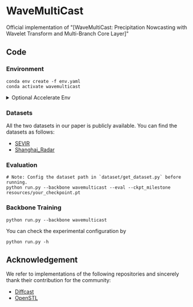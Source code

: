 # WaveMultiCast
Official implementation of "[WaveMultiCast: Precipitation Nowcasting with Wavelet Transform and Multi-Branch Core Layer]"

## Code

### Environment

```shell
conda env create -f env.yaml
conda activate wavemulticast
```
<details close>
<summary>Optional Accelerate Env</summary>

 We apply the `HuggingFace Accelerator` in our code to utilize multi-gpus. 
 One can config the accelerator env before runing code.

-  config the accelerate: `accelerate config`      
- apply accelerate to run code: `accelerate launch *.py`
</details>

### Datasets
All the two datasets in our paper is publicly available.
You can find the datasets as follows:
- [SEVIR](https://nbviewer.org/github/MIT-AI-Accelerator/eie-sevir/blob/master/examples/SEVIR_Tutorial.ipynb)
- [Shanghai_Radar](https://dataverse.harvard.edu/dataset.xhtml?persistentId=doi:10.7910/DVN/2GKMQJ)

### Evaluation
```shell
# Note: Config the dataset path in `dataset/get_dataset.py` before running.
python run.py --backbone wavemulticast --eval --ckpt_milestone resources/your_checkpoint.pt  
```
### Backbone Training
```shell
python run.py --backbone wavemulticast
```
You can check the experimental configuration by
```shell
python run.py -h
```

## Acknowledgement

We refer to implementations of the following repositories and sincerely thank their contribution for the community:
- [Diffcast](https://github.com/DeminYu98/DiffCast/blob/main/README.md)
- [OpenSTL](https://github.com/chengtan9907/OpenSTL/blob/OpenSTL-Lightning/README.md)
